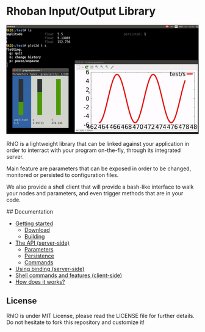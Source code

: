# Rhoban Input/Output Library

![RhIO](Docs/imgs/rhio.gif)

RhIO is a lightweight library that can be linked against your application
in order to interract with your program on-the-fly, through its integrated server.

Main feature are parameters that can be exposed in order to be changed, monitored
or persisted to configuration files. 

We also provide a shell client that will provide a bash-like interface to walk
your nodes and parameters, and even trigger methods that are in your code.

## Documentation

* [Getting started](/Docs/getting_started.md)
    * [Download](/Docs/getting_started.md#download)
    * [Building](/Docs/getting_started.md#building)
* [The API (server-side)](/Docs/api.md)
    * [Parameters](/Docs/api.md#parameters)
    * [Persistence](/Docs/api.md#persistence)
    * [Commands](/Docs/api.md#commands)
* [Using binding (server-side)](/Docs/binding.md)
* [Shell commands and features (client-side)](/Docs/shell.md)
* [How does it works?](/Docs/how_does_it_works.md)

## License

RhIO is under MIT License, please read the LICENSE file for further details.
Do not hesitate to fork this repository and customize it!
